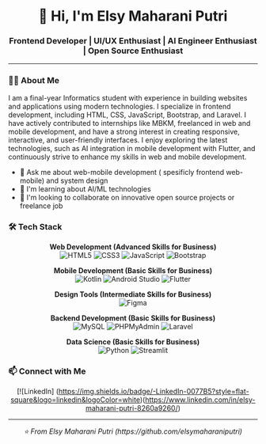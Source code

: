 <!-- Header Section -->
<div align="center">
  <h1>👋 Hi, I'm Elsy Maharani Putri</h1>
  <h3>Frontend Developer | UI/UX Enthusiast | AI Engineer Enthusiast | Open Source Enthusiast</h3>
</div>

---

### 👨‍💻 About Me

I am a final-year Informatics student with experience in building websites and applications using modern technologies. I specialize in frontend development, including HTML, CSS, JavaScript, Bootstrap, and Laravel. I have actively contributed to internships like MBKM, freelanced in web and mobile development, and have a strong interest in creating responsive, interactive, and user-friendly interfaces. I enjoy exploring the latest technologies, such as AI integration in mobile development with Flutter, and continuously strive to enhance my skills in web and mobile development.

- 💬 Ask me about web-mobile development ( spesificly frontend web-mobile) and system design
- 🌱 I'm learning about AI/ML technologies
- 👯 I'm looking to collaborate on innovative open source projects or freelance job

### 🛠 Tech Stack

<div align="center">

**Web Development (Advanced Skills for Business)**  
![HTML5](https://img.shields.io/badge/-HTML5-E34F26?style=flat-square&logo=html5&logoColor=white)
![CSS3](https://img.shields.io/badge/-CSS3-1572B6?style=flat-square&logo=css3&logoColor=white)
![JavaScript](https://img.shields.io/badge/-JavaScript-F7DF1E?style=flat-square&logo=javascript&logoColor=black)
![Bootstrap](https://img.shields.io/badge/-Bootstrap-7952B3?style=flat-square&logo=bootstrap&logoColor=white)

**Mobile Development (Basic Skills for Business)**  
![Kotlin](https://img.shields.io/badge/-Kotlin-7F52FF?style=flat-square&logo=kotlin&logoColor=white)
![Android Studio](https://img.shields.io/badge/-Android_Studio-3DDC84?style=flat-square&logo=android-studio&logoColor=white)
![Flutter](https://img.shields.io/badge/-Flutter-02569B?style=flat-square&logo=flutter&logoColor=white)

**Design Tools (Intermediate Skills for Business)**  
![Figma](https://img.shields.io/badge/-Figma-F24E1E?style=flat-square&logo=figma&logoColor=white)

**Backend Development (Basic Skills for Business)**  
![MySQL](https://img.shields.io/badge/-MySQL-4479A1?style=flat-square&logo=mysql&logoColor=white)
![PHPMyAdmin](https://img.shields.io/badge/-PHPMyAdmin-6C78AF?style=flat-square&logo=php&logoColor=white)
![Laravel](https://img.shields.io/badge/-Laravel-FF2D20?style=flat-square&logo=laravel&logoColor=white)

**Data Science (Basic Skills for Business)**  
![Python](https://img.shields.io/badge/-Python-3776AB?style=flat-square&logo=python&logoColor=white)
![Streamlit](https://img.shields.io/badge/-Streamlit-FF4B4B?style=flat-square&logo=streamlit&logoColor=white)

</div>


### 📫 Connect with Me

<div align="center">

[![LinkedIn] (https://img.shields.io/badge/-LinkedIn-0077B5?style=flat-square&logo=linkedin&logoColor=white)(https://www.linkedin.com/in/elsy-maharani-putri-8260a9260/)


</div>

---

<div align="center">
  <i>⭐️ From Elsy Maharani Putri (https://github.com/elsymaharaniputri)</i>
</div>
